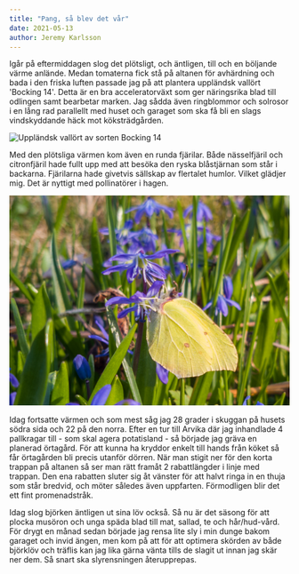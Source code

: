 ```yaml
---
title: "Pang, så blev det vår"
date: 2021-05-13
author: Jeremy Karlsson
---
```


Igår på eftermiddagen slog det plötsligt, och äntligen, till och en böljande värme anlände. Medan tomaterna fick stå på altanen för avhärdning och bada i den friska luften passade jag på att plantera uppländsk vallört 'Bocking 14'. Detta är en bra acceleratorväxt som ger näringsrika blad till odlingen samt bearbetar marken. Jag sådda även ringblommor och solrosor i en lång rad parallellt med huset och garaget som ska få bli en slags vindskyddande häck mot köksträdgården.

<img src="/img/vallort_2021-05-12.jpg"  width="600" imagick="avif webp 600@1,1.5,2" alt="Uppländsk vallört av sorten Bocking 14">

Med den plötsliga värmen kom även en runda fjärilar. Både nässelfjäril och citronfjäril hade fullt upp med att besöka den ryska blåstjärnan som står i backarna. Fjärilarna hade givetvis sällskap av flertalet humlor. Vilket glädjer mig. Det är nyttigt med pollinatörer i hagen.

<img src="/img/citronfjaril_2021-05-12.jpg"  width="600" imagick="avif webp 600@1,1.5,2" alt="Citronfjäril på besök vid en rysk blåstjärna">

Idag fortsatte värmen och som mest såg jag 28 grader i skuggan på husets södra sida och 22 på den norra. Efter en tur till Arvika där jag inhandlade 4 pallkragar till - som skal agera potatisland - så började jag gräva en planerad örtagård. För att kunna ha kryddor enkelt till hands från köket så får örtagården bli precis utanför dörren. När man stigit ner för den korta trappan på altanen så ser man rätt framåt 2 rabattlängder i linje med trappan. Den ena rabatten sluter sig åt vänster för att halvt ringa in en thuja som står bredvid, och möter således även uppfarten. Förmodligen blir det ett fint promenadstråk.

Idag slog björken äntligen ut sina löv också. Så nu är det säsong för att plocka musöron och unga späda blad till mat, sallad, te och hår/hud-vård. För drygt en månad sedan började jag rensa lite sly i min dunge bakom garaget och invid ängen, men kom på att för att optimera skörden av både björklöv och träflis kan jag lika gärna vänta tills de slagit ut innan jag skär ner dem. Så snart ska slyrensningen återupprepas.

